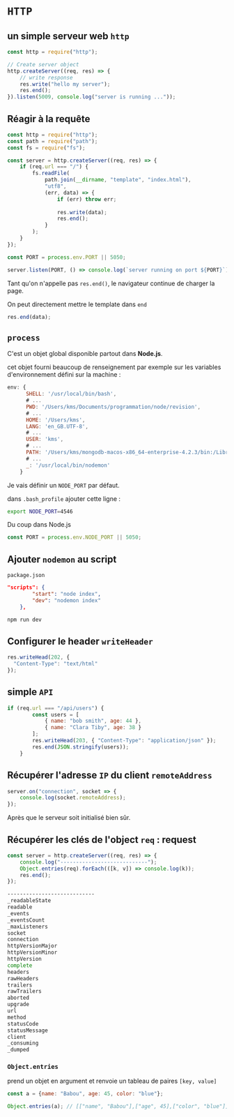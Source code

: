# `HTTP`

## un simple serveur web `http`

```js
const http = require("http");

// Create server object
http.createServer((req, res) => {
    // write response
    res.write("hello my server");
    res.end();
}).listen(5009, console.log("server is running ..."));
```

## Réagir à la requête

```js
const http = require("http");
const path = require("path");
const fs = require("fs");

const server = http.createServer((req, res) => {
    if (req.url === "/") {
        fs.readFile(
            path.join(__dirname, "template", "index.html"),
            "utf8",
            (err, data) => {
                if (err) throw err;
  
                res.write(data);
                res.end();
            }
        );
    }
});

const PORT = process.env.PORT || 5050;

server.listen(PORT, () => console.log(`server running on port ${PORT}`));

```

Tant qu'on n'appelle pas `res.end()`, le navigateur continue de charger la page.

On peut directement mettre le template dans `end`

```js
res.end(data);
```

## `process`

C'est un objet global disponible partout dans **Node.js**.

cet objet fourni beaucoup de renseignement par exemple sur les variables d'environnement défini sur la machine :

```js
env: {
      SHELL: '/usr/local/bin/bash',
      # ...
      PWD: '/Users/kms/Documents/programmation/node/revision',
      # ...
      HOME: '/Users/kms',
      LANG: 'en_GB.UTF-8',
      # ...
      USER: 'kms',
      # ...
      PATH: '/Users/kms/mongodb-macos-x86_64-enterprise-4.2.3/bin:/Library/Frameworks/Python.framework/Versions/3.8/bin:/Users/kms/Library/sonar-scanner-4.0.0.1744-macosx/bin:/Users/kms/Library/Python/3.8/bin:/usr/local/bin:/usr/bin:/bin:/usr/sbin:/sbin:/usr/local/go/bin:/usr/local/share/dotnet:/opt/X11/bin:~/.dotnet/tools:/Library/Frameworks/Mono.framework/Versions/Current/Commands:/Applications/Xamarin Workbooks.app/Contents/SharedSupport/path-bin:/Users/kms/mongodb-macos-x86_64-enterprise-4.2.3/bin:/Users/kms/opt/anaconda3/condabin:/Library/Frameworks/Python.framework/Versions/3.8/bin:/Users/kms/Library/sonar-scanner-4.0.0.1744-macosx/bin:/Users/kms/Library/Python/3.8/bin',
      # ...
      _: '/usr/local/bin/nodemon'
    }
```

Je vais définir un `NODE_PORT` par défaut.

dans `.bash_profile` ajouter cette ligne :

```bash
export NODE_PORT=4546
```

Du coup dans Node.js

```js
const PORT = process.env.NODE_PORT || 5050;
```

## Ajouter `nodemon` au script

`package.json`

```json
"scripts": {
        "start": "node index",
        "dev": "nodemon index"
    },
```

```bash
npm run dev
```

## Configurer le header `writeHeader`

```js
res.writeHead(202, {
  "Content-Type": "text/html"
});
```

## simple `API`

```js
if (req.url === "/api/users") {
        const users = [
            { name: "bob smith", age: 44 },
            { name: "Clara Tiby", age: 38 }
        ];
        res.writeHead(203, { "Content-Type": "application/json" });
        res.end(JSON.stringify(users));
    }
```

## Récupérer l'adresse `IP` du client `remoteAddress`

```js
server.on("connection", socket => {
    console.log(socket.remoteAddress);
});
```

Après que le serveur soit initialisé bien sûr.

## Récupérer les clés de l'object `req` : request

```js
const server = http.createServer((req, res) => {
    console.log("----------------------------");
    Object.entries(req).forEach(([k, v]) => console.log(k));
    res.end();
});
```

```bash
----------------------------
_readableState
readable
_events
_eventsCount
_maxListeners
socket
connection
httpVersionMajor
httpVersionMinor
httpVersion
complete
headers
rawHeaders
trailers
rawTrailers
aborted
upgrade
url
method
statusCode
statusMessage
client
_consuming
_dumped
```

### `Object.entries`

prend un objet en argument et renvoie un tableau de paires `[key, value]`

```js
const a = {name: "Babou", age: 45, color: "blue"};

Object.entries(a); // [["name", "Babou"],["age", 45],["color", "blue"]]
```

